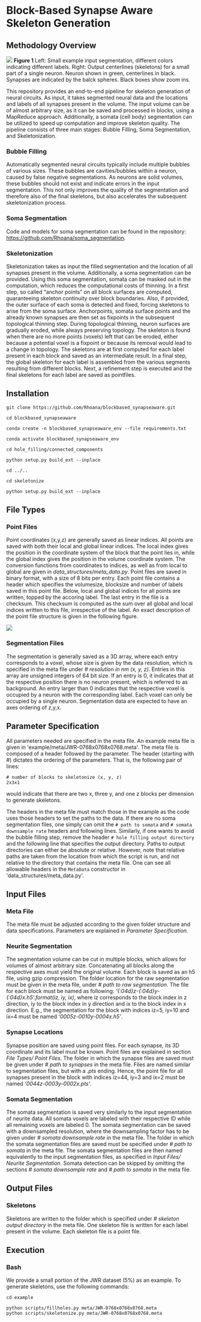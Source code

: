 # Block-Based Synapse Aware Skeleton Generation

## Methodology Overview

![](https://github.com/Rhoana/blockbased_synapseaware/blob/master/figures/Figure1.png) **Figure 1** Left: Small example input segmentation, different colors indicating different labels. Right: Output centerlines (skeletons) for a small part of a single neuron. Neuron shown in green, centerlines in black. Synapses are indicated by the balck spheres. Black boxes show zoom ins.

This repository provides an end-to-end pipeline for skeleton generation of neural circuits. As input, it takes segmented neural data and the locations and labels of all synapses present in the volume. The input volume can be of almost arbitrary size, as it can be saved and processed in blocks, using a MapReduce approach. Additionally, a somata (cell body) segmentation can be utilized to speed up computation and improve skeleton quality.
The pipeline consists of three main stages: Bubble Filling, Soma Segmentation, and Skeletonization.
### Bubble Filling
Automatically segmented neural circuits typically include multiple bubbles of various sizes. These bubbles are cavities/bubbles within a neuron, caused by false negative segmentations. As neurons are solid volumes, these bubbles should not exist and indicate errors in the input segmentation. This not only improves the quality of the segmentation and therefore also of the final skeletons, but also accelerates the subsequent skeletonization process.

### Soma Segmentation
Code and models for soma segmentation can be found in the repository: https://github.com/Rhoana/soma_segmentation.

### Skeletonization
Skeletonization takes as input the filled segmentation and the location of all synapses present in the volume. Additionally, a soma segmentation can be provided. Using this soma segmentation, somata can be masked out in the computation, which reduces the computational costs of thinning.  In a first step, so called “anchor points” on all block surfaces are computed, guaranteeing skeleton continuity over block boundaries. Also, if provided, the outer surface of each soma is detected and fixed, forcing skeletons to arise from the soma surface. Anchorpoints, somata surface points and the already known synapses are then set as fixpoints in the subsequent topological thinning step.  During topological thinning, neuron surfaces are gradually eroded, while always preserving topology. The skeleton is found when there are no more points (voxels) left that can be eroded, either because a potential voxel is a fixpoint or because its removal would lead to a change in topology. The skeletons are at first computed for each label present in each block and saved as an intermediate result.   In a final step, the global skeleton for each label is assembled from the various segments resulting from different blocks. Next, a refinement step is executed and the final skeletons for each label are saved as pointfiles.

## Installation

```
git clone https://github.com/Rhoana/blockbased_synapseaware.git

cd blockbased_synapseaware

conda create -n blockbased_synapseaware_env --file requirements.txt

conda activate blockbased_synapseaware_env 

cd hole_filling/connected_components

python setup.py build_ext --inplace

cd ../..

cd skeletonize

python setup.py build_ext --inplace
```

## File Types
### Point Files
Point coordinates (x,y,z) are generally saved as linear indices. 
All points are saved with both their local and global linear indices. The local index gives the position in the coordinate system of the block that the point lies in, while the global index gives the position in the volume coordinate system.
The conversion functions from coordinates to indices, as well as from local to global are given in *data_structures/meta_data.py*. 
Point files are saved in binary format, with a size of 8 bits per entry.
Each point file contains a header which specifies the volumesize, blocksize and number of labels saved in this point file.
Below, local and global indices for all points are written, topped by the accoring label.
The last entry in the file is a checksum. This checksum is computed as the sum over all global and local indices written to this file, irrespective of the label.
An exact description of the point file structure is given in the following figure.

![](https://github.com/Rhoana/blockbased_synapseaware/blob/master/figures/Figure2.png)

### Segmentation Files
The segmentation is generally saved as a 3D array, where each entry corresponds to a voxel, whose size is given by the data resolution, which is specified in the meta file under *# resolution in nm (x, y, z)*. Entries in this array are unsigned integers of 64 bit size. If an entry is 0, it indicates that at the respective position there is no neuron present, which is referred to as background. An entry larger than 0 indicates that the respective voxel is occupied by a neuron with the corresponding label. Each voxel can only be occupied by a single neuron. Segmentation data are expected to have an axes ordering of z,y,x.
## Parameter Specification
All parameters needed are specified in the meta file. An example meta file is given in 'example/meta/JWR-0768x0768x0768.meta'. The meta file is composed of a header followed by the parameter. The header (starting with #) dictates the ordering of the parameters. That is, the following pair of lines:
```
# number of blocks to skeletonize (x, y, z)
2x3x1
```
would indicate that there are two x, three y, and one z blocks per dimension to generate skeletons.

The headers in the meta file must match those in the example as the code uses those headers to set the paths to the data. If there are no soma segmentation files, one simply can omit the `# path to somata` and `# somata downsample rate` headers and following lines. Similarly, if one wants to avoid the bubble filling step, remove the header `# hole filling output directory` and the following line that specifies the output directory. Paths to output directories can either be absolute or relative. However, note that relative paths are taken from the location from which the script is run, and not relative to the directory that contains the meta file. One can see all allowable headers in the `MetaData` constructor in 'data_structures/meta_data.py'. 

## Input Files
### Meta File
The meta file must be adjusted according to the given folder structure and data specifications. Parameters are explained in *Parameter Specification*.
### Neurite Segmentation
The segmentation volume can be cut in multiple blocks, which allows for volumes of almost arbitrary size. Concatenating all blocks along the respective axes must yield the original volume. Each block is saved as an h5 file, using gzip compression. 
The folder location for the raw segmentation must be given in the meta file, under *# path to raw segmentation*.
   The file for each block must be named as following: *‘{:04d}z-{:04d}y-{:04d}x.h5'.format(iz, iy, ix)*, where iz corresponds to the block index in z direction, iy to the block index in y direction and ix to the block index in x direction.
E.g., the segmentation for the block with indices iz=5, iy=10 and ix=4 must be named *‘0005z-0010y-0004x.h5’*.
### Synapse Locations
Synapse position are saved using point files. For each synapse, its 3D coordinate and its label must be known. Point files are explained in section *File Types/ Point Files*.
The folder in which the synapse files are saved must be given under *# path to synapses* in the meta file.
Files are named similar to segmentation files, but with a *.pts* ending. Hence, the point file for all synapses present in the block with indices iz=44, iy=3 and ix=2 must be named *‘0044z-0003y-0002x.pts’*.
### Somata Segmentation
The somata segmentation is saved very similarly to the input segmentation of neurite data. All somata voxels are labeled with their respective ID while all remaining voxels are labeled 0. The somata segmentation can be saved with a downsampled resolution, where the downsampling factor has to be given under *# somata downsample rate* in the meta file. The folder in which the somata segmentation files are saved must be specified under *# path to somata* in the meta file. The somata segmentation files are then named equivalently to the input segmentation files, as specified in *Input Files/ Neurite Segmentation*. Somata detection can be skipped by omitting the sections *# somata downsample rate* and *# path to somata* in the meta file.
## Output Files
### Skeletons
Skeletons are written to the folder which is specified under *# skeleton output directory* in the meta file. One skeleton file is written for each label present in the volume. Each skeleton file is a point file.

## Execution
### Bash
We provide a small portion of the JWR dataset (5%) as an example. To generate skeletons, use the following commands:

```
cd example 

python scripts/fillholes.py meta/JWR-0768x0768x0768.meta
python scripts/skeletonize.py meta/JWR-0768x0768x0768.meta
```
